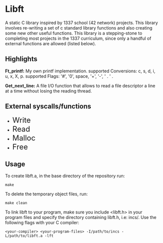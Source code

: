 ﻿# Libft

A static C library inspired by 1337 school (42 network) projects.  This library involves re-writing a set of c standard library functions and also creating some new other useful functions. This library is a stepping-stone to completing most projects in the 1337 curriculum, since only a handful of external functions are allowed (listed below).

## Highlights

**Ft_printf:** My own printf implementation. supported Conversions: c, s, d, i, u, x, X, p.
supported Flags: '#', '0', space, '+', '-', ' . ' .

**Get_next_line:** A file I/O function that allows to read a file descriptor a line at a time without losing the reading thread.

## External syscalls/functions
* <font size="5em"> Write </font>
* <font size="5em"> Read </font>
* <font size="5em"> Malloc </font>
* <font size="5em"> Free </font>

## Usage
To create libft.a, in the base directory of the repository run:
```
make
```
To delete the temporary object files, run:
```
make clean
```
To link libft to your program, make sure you include <libft.h> in your program files and specify the directory containing libft.h, i.e: incs/. Use the following flags with your C compiler:
```
<your-compiler> <your-program-files> -I/path/to/incs -L/path/to/libft.a -lft
```
